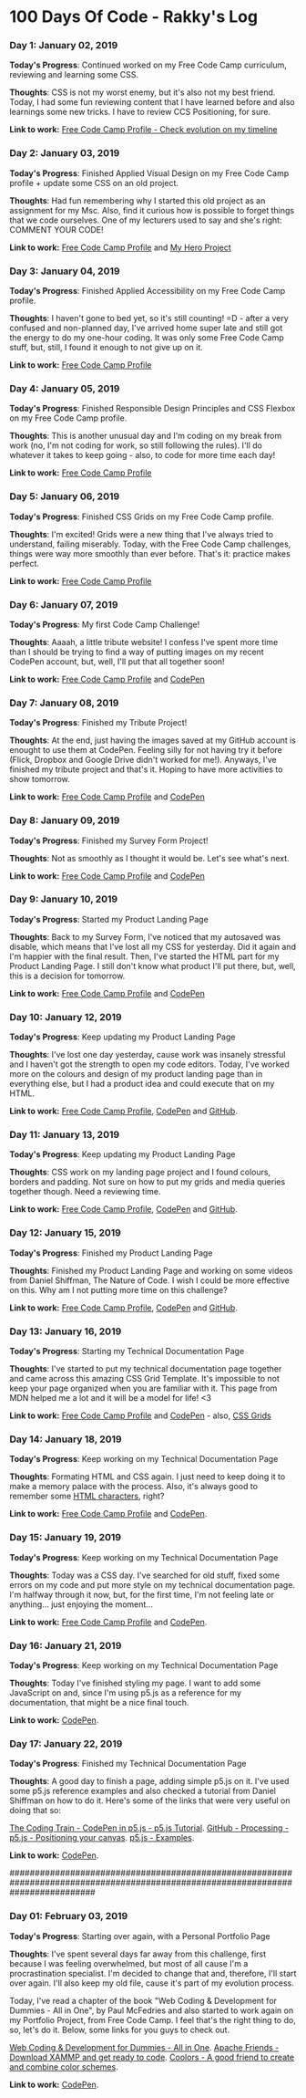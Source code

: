 # 100 Days Of Code - Rakky's Log

### Day 1: January 02, 2019 

**Today's Progress**: Continued worked on my Free Code Camp curriculum, reviewing and learning some CSS. 

**Thoughts**: CSS is not my worst enemy, but it's also not my best friend. Today, I had some fun reviewing content that I have learned before and also learnings some new tricks. I have to review CCS Positioning, for sure.  

**Link to work:** [Free Code Camp Profile - Check evolution on my timeline](https://www.freecodecamp.org/rakky)

### Day 2: January 03, 2019 

**Today's Progress**: Finished Applied Visual Design on my Free Code Camp profile + update some CSS on an old project. 

**Thoughts**: Had fun remembering why I started this old project as an assignment for my Msc. Also, find it curious how is possible to forget things that we code ourselves. One of my lecturers used to say and she's right: COMMENT YOUR CODE! 

**Link to work:** [Free Code Camp Profile](https://www.freecodecamp.org/rakky) and [My Hero Project](https://github.com/rakkycurvelo/hero-project/tree/review1)

### Day 3: January 04, 2019 

**Today's Progress**: Finished Applied Accessibility on my Free Code Camp profile. 

**Thoughts**: I haven't gone to bed yet, so it's still counting! =D - after a very confused and non-planned day, I've arrived home super late and still got the energy to do my one-hour coding. It was only some Free Code Camp stuff, but, still, I found it enough to not give up on it.  

**Link to work:** [Free Code Camp Profile](https://www.freecodecamp.org/rakky)

### Day 4: January 05, 2019 

**Today's Progress**: Finished Responsible Design Principles and CSS Flexbox on my Free Code Camp profile. 

**Thoughts**: This is another unusual day and I'm coding on my break from work (no, I'm not coding for work, so still following the rules). I'll do whatever it takes to keep going - also, to code for more time each day! 

**Link to work:** [Free Code Camp Profile](https://www.freecodecamp.org/rakky)

### Day 5: January 06, 2019 

**Today's Progress**: Finished CSS Grids on my Free Code Camp profile. 

**Thoughts**: I'm excited! Grids were a new thing that I've always tried to understand, failing miserably. Today, with the Free Code Camp challenges, things were way more smoothly than ever before. That's it: practice makes perfect.  

**Link to work:** [Free Code Camp Profile](https://www.freecodecamp.org/rakky)

### Day 6: January 07, 2019 

**Today's Progress**: My first Code Camp Challenge!  

**Thoughts**: Aaaah, a little tribute website! I confess I've spent more time than I should be trying to find a way of putting images on my recent CodePen account, but, well, I'll put that all together soon!  

**Link to work:** [Free Code Camp Profile](https://www.freecodecamp.org/rakky) and [CodePen](https://codepen.io/rakkycurvelo/pen/pqKbvL)

### Day 7: January 08, 2019 

**Today's Progress**: Finished my Tribute Project!   

**Thoughts**: At the end, just having the images saved at my GitHub account is enought to use them at CodePen. Feeling silly for not having try it before (Flick, Dropbox and Google Drive didn't worked for me!). Anyways, I've finished my tribute project and that's it. Hoping to have more activities to show tomorrow.  

**Link to work:** [Free Code Camp Profile](https://www.freecodecamp.org/rakky) and [CodePen](https://codepen.io/rakkycurvelo/pen/pqKbvL)

### Day 8: January 09, 2019 

**Today's Progress**: Finished my Survey Form Project!   

**Thoughts**: Not as smoothly as I thought it would be. Let's see what's next.   

**Link to work:** [Free Code Camp Profile](https://www.freecodecamp.org/rakky) and [CodePen](https://codepen.io/rakkycurvelo/pen/dwjryr)

### Day 9: January 10, 2019 

**Today's Progress**: Started my Product Landing Page 

**Thoughts**: Back to my Survey Form, I've noticed that my autosaved was disable, which means that I've lost all my CSS for yesterday. Did it again and I'm happier with the final result. Then, I've started the HTML part for my Product Landing Page. I still don't know what product I'll put there, but, well, this is a decision for tomorrow. 

**Link to work:** [Free Code Camp Profile](https://www.freecodecamp.org/rakky) and [CodePen](https://codepen.io/rakkycurvelo/pen/zymKPV)

### Day 10: January 12, 2019 

**Today's Progress**: Keep updating my Product Landing Page 

**Thoughts**: I've lost one day yesterday, cause work was insanely stressful and I haven't got the strength to open my code editors. Today, I've worked more on the colours and design of my product landing page than in everything else, but I had a product idea and could execute that on my HTML. 

**Link to work:** [Free Code Camp Profile](https://www.freecodecamp.org/rakky), [CodePen](https://codepen.io/rakkycurvelo/pen/zymKPV) and [GitHub](https://github.com/rakkycurvelo/product-landing-page). 

### Day 11: January 13, 2019 

**Today's Progress**: Keep updating my Product Landing Page 

**Thoughts**: CSS work on my landing page project and I found colours, borders and padding. Not sure on how to put my grids and media queries together though. Need a reviewing time.

**Link to work:** [Free Code Camp Profile](https://www.freecodecamp.org/rakky), [CodePen](https://codepen.io/rakkycurvelo/pen/zymKPV) and [GitHub](https://github.com/rakkycurvelo/product-landing-page). 

### Day 12: January 15, 2019 

**Today's Progress**: Finished my Product Landing Page 

**Thoughts**: Finished my Product Landing Page and working on some videos from Daniel Shiffman, The Nature of Code. I wish I could be more effective on this. Why am I not putting more time on this challenge?  

**Link to work:** [Free Code Camp Profile](https://www.freecodecamp.org/rakky), [CodePen](https://codepen.io/rakkycurvelo/pen/zymKPV) and [GitHub](https://github.com/rakkycurvelo/product-landing-page). 

### Day 13: January 16, 2019 

**Today's Progress**: Starting my Technical Documentation Page

**Thoughts**: I've started to put my technical documentation page together and came across this amazing CSS Grid Template. It's impossible to not keep your page organized when you are familiar with it. This page from MDN helped me a lot and it will be a model for life! <3  

**Link to work:** [Free Code Camp Profile](https://www.freecodecamp.org/rakky) and [CodePen](https://codepen.io/rakkycurvelo/pen/VqNwOr) - also, [CSS Grids](https://t.co/T97G3iCcBk) 

### Day 14: January 18, 2019 

**Today's Progress**: Keep working on my Technical Documentation Page

**Thoughts**: Formating HTML and CSS again. I just need to keep doing it to make a memory palace with the process. Also, it's always good to remember some [HTML characters](http://www.whatsmyip.org/html-characters/), right? 

**Link to work:** [Free Code Camp Profile](https://www.freecodecamp.org/rakky) and [CodePen](https://codepen.io/rakkycurvelo/pen/VqNwOr). 

### Day 15: January 19, 2019 

**Today's Progress**: Keep working on my Technical Documentation Page

**Thoughts**: Today was a CSS day.  I've searched for old stuff, fixed some errors on my code and put more style on my technical documentation page. I'm halfway through it now, but, for the first time, I'm not feeling late or anything... just enjoying the moment... 

**Link to work:** [Free Code Camp Profile](https://www.freecodecamp.org/rakky) and [CodePen](https://codepen.io/rakkycurvelo/pen/VqNwOr). 

### Day 16: January 21, 2019 

**Today's Progress**: Keep working on my Technical Documentation Page

**Thoughts**: Today I've finished styling my page. I want to add some JavaScript on and, since I'm using p5.js as a reference for my documentation, that might be a nice final touch.  

**Link to work:** [CodePen](https://codepen.io/rakkycurvelo/pen/VqNwOr). 

### Day 17: January 22, 2019 

**Today's Progress**: Finished my Technical Documentation Page

**Thoughts**: A good day to finish a page, adding simple p5.js on it. I've used some p5.js reference examples and also checked a tutorial from Daniel Shiffman on how to do it. Here's some of the links that were very useful on doing that so: 

[The Coding Train - CodePen in p5.js - p5.js Tutorial](https://www.youtube.com/watch?time_continue=220&v=5gfUgNpS6kY).
[GitHub - Processing - p5.js - Positioning your canvas](https://github.com/processing/p5.js/wiki/Positioning-your-canvas).
[p5.js - Examples](http://p5js.org/examples/).

 **Link to work:** [CodePen](https://codepen.io/rakkycurvelo/full/VqNwOr). 
 
 #################################################################################################################################
 
 ### Day 01: February 03, 2019 

**Today's Progress**: Starting over again, with a Personal Portfolio Page

**Thoughts**: I've spent several days far away from this challenge, first because I was feeling overwhelmed, but most of all cause I'm a procrastination specialist. I'm decided to change that and, therefore, I'll start over again. I'll also keep my old file, cause it's part of my evolution process. 

Today, I've read a chapter of the book "Web Coding & Development for Dummies - All in One", by Paul McFedries and also started to work again on my Portfolio Project, from Free Code Camp. I feel that's the right thing to do, so, let's do it. Below, some links for you guys to check out. 

[Web Coding & Development for Dummies - All in One](https://www.amazon.com/Coding-Development-All-Dummies-Computer/dp/1119473926).
[Apache Friends - Download XAMMP and get ready to code](https://www.apachefriends.org/index.html).
[Coolors - A good friend to create and combine color schemes](https://coolors.co/).

 **Link to work:** [CodePen](https://codepen.io/rakkycurvelo/pen/WPpWRG). 
 
 

